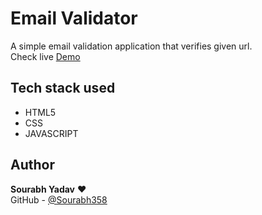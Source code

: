 # Email Validator
A simple email validation application that verifies given url.  
Check live [Demo](https://sourabh358.github.io/100_projects.github.io/project-19/index.html)

## Tech stack used  
- HTML5
- CSS
- JAVASCRIPT
## Author
**Sourabh Yadav** ❤  
GitHub - [@Sourabh358](https://github.com/SOURABH358)

